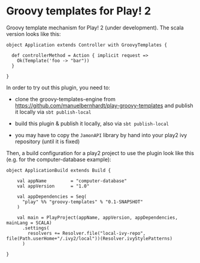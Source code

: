 # Groovy templates for Play! 2

Groovy template mechanism for Play! 2 (under development). The scala version looks like this:

    object Application extends Controller with GroovyTemplates {

      def controllerMethod = Action { implicit request =>
        Ok(Template('foo -> "bar"))
      }

    }

In order to try out this plugin, you need to:

- clone the groovy-templates-engine from https://github.com/manuelbernhardt/play-groovy-templates and publish it locally via `sbt publish-local`

- build this plugin & publish it locally, also via `sbt publish-local`

- you may have to copy the `JamonAPI` library by hand into your play2 ivy repository (until it is fixed)

Then, a build configuration for a play2 project to use the plugin look like this (e.g. for the computer-database example):

    object ApplicationBuild extends Build {

        val appName         = "computer-database"
        val appVersion      = "1.0"

        val appDependencies = Seq(
          "play" %% "groovy-templates" % "0.1-SNAPSHOT"
        )

        val main = PlayProject(appName, appVersion, appDependencies, mainLang = SCALA)
          .settings(
            resolvers += Resolver.file("local-ivy-repo", file(Path.userHome+"/.ivy2/local"))(Resolver.ivyStylePatterns)
          )

    }